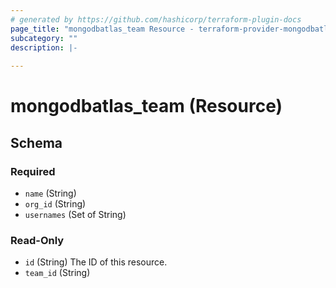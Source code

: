 ```yaml
---
# generated by https://github.com/hashicorp/terraform-plugin-docs
page_title: "mongodbatlas_team Resource - terraform-provider-mongodbatlas"
subcategory: ""
description: |-
  
---
```


# mongodbatlas_team (Resource)





<!-- schema generated by tfplugindocs -->
## Schema

### Required

- `name` (String)
- `org_id` (String)
- `usernames` (Set of String)

### Read-Only

- `id` (String) The ID of this resource.
- `team_id` (String)
